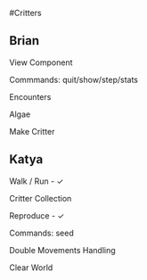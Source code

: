 #Critters

 
## Brian

  View Component
  
  Commmands: quit/show/step/stats
  
  Encounters

  Algae

  Make Critter
  
  
## Katya
  

 Walk / Run - ✓
 
 Critter Collection
 
 Reproduce - ✓
 
 Commands: seed 
 
 Double Movements Handling
 
 Clear World
 
 
